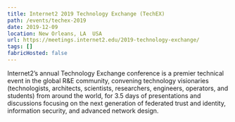 ```yaml
---
title: Internet2 2019 Technology Exchange (TechEX)
path: /events/techex-2019
date: 2019-12-09
location: New Orleans, LA  USA
url: https://meetings.internet2.edu/2019-technology-exchange/
tags: []
fabricHosted: false
---
```


Internet2’s annual Technology Exchange conference is a premier technical event in the global R&E community, convening technology visionaries (technologists, architects, scientists, researchers, engineers, operators, and students) from around the world, for 3.5 days of presentations and discussions focusing on the next generation of federated trust and identity, information security, and advanced network design.
